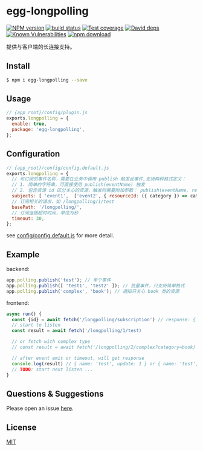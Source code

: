 # egg-longpolling

[![NPM version][npm-image]][npm-url]
[![build status][travis-image]][travis-url]
[![Test coverage][codecov-image]][codecov-url]
[![David deps][david-image]][david-url]
[![Known Vulnerabilities][snyk-image]][snyk-url]
[![npm download][download-image]][download-url]

[npm-image]: https://img.shields.io/npm/v/egg-longpolling.svg?style=flat-square
[npm-url]: https://npmjs.org/package/egg-longpolling
[travis-image]: https://img.shields.io/travis/eggjs/egg-longpolling.svg?style=flat-square
[travis-url]: https://travis-ci.org/eggjs/egg-longpolling
[codecov-image]: https://img.shields.io/codecov/c/github/eggjs/egg-longpolling.svg?style=flat-square
[codecov-url]: https://codecov.io/github/eggjs/egg-longpolling?branch=master
[david-image]: https://img.shields.io/david/eggjs/egg-longpolling.svg?style=flat-square
[david-url]: https://david-dm.org/eggjs/egg-longpolling
[snyk-image]: https://snyk.io/test/npm/egg-longpolling/badge.svg?style=flat-square
[snyk-url]: https://snyk.io/test/npm/egg-longpolling
[download-image]: https://img.shields.io/npm/dm/egg-longpolling.svg?style=flat-square
[download-url]: https://npmjs.org/package/egg-longpolling

提供与客户端的长连接支持。

## Install

```bash
$ npm i egg-longpolling --save
```

## Usage

```js
// {app_root}/config/plugin.js
exports.longpolling = {
  enable: true,
  package: 'egg-longpolling',
};
```

## Configuration

```js
// {app_root}/config/config.default.js
exports.longpolling = {
  // 可订阅的事件名称，需要在业务中调用 publish 触发此事件,支持两种格式定义：
  // 1. 简单的字符串，可直接使用 publish(eventName) 触发
  // 2. 包含资源 id 区分关心的资源，触发时需要附加参数： publish(eventName, resourceId)
  subjects: [ 'event1',  ['event2', { resourceId: ({ category }) => category }]],
  // 订阅相关的请求，如 /longpolling/1/test
  basePath: '/longpolling/',
  // 订阅连接超时时间，单位为秒
  timeout: 30,
};
```

see [config/config.default.js](config/config.default.js) for more detail.

## Example
backend:
```js
app.polling.publish('test'); // 单个事件
app.polling.publish([ 'test1', 'test2' ]); // 批量事件，只支持简单格式
app.polling.publish('complex', 'book'); // 通知只关心 book 类的资源
```

frontend:
```js
async run() {
  const {id} = await fetch('/longpolling/subscription') // response: { id: 1}
  // start to listen
  const result = await fetch('/longpolling/1/test)

  // or fetch with complex type
  // const result = await fetch('/longpolling/2/complex?category=book)

  // after event emit or timeout, will get response
  console.log(result) // { name: 'test', update: 1 } or { name: 'test', timeout: 1 }
  // TODO: start next listen ...
}
```

## Questions & Suggestions

Please open an issue [here](https://github.com/lkiarest/egg-longpolling/issues).

## License

[MIT](LICENSE)
